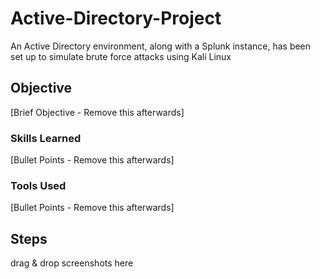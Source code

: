 # Active-Directory-Project
An Active Directory environment, along with a Splunk instance, has been set up to simulate brute force attacks using Kali Linux

## Objective
[Brief Objective - Remove this afterwards]


### Skills Learned
[Bullet Points - Remove this afterwards]



### Tools Used
[Bullet Points - Remove this afterwards]


## Steps
drag & drop screenshots here 

